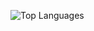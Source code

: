 ![Top Languages](https://github-readme-stats.vercel.app/api/top-langs/?username=ZombaSY&layout=compact&theme=radical)
